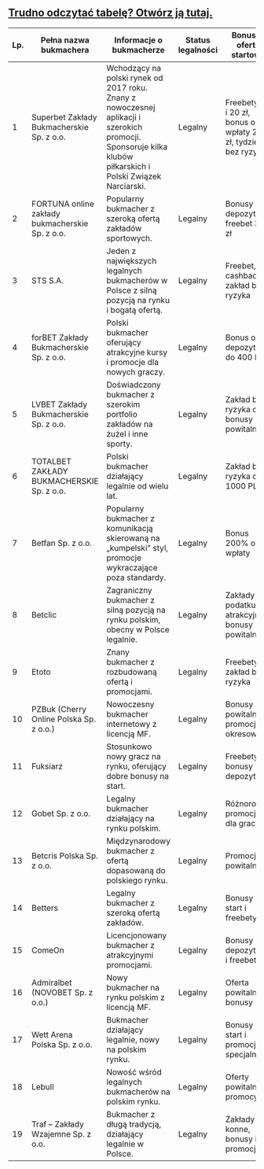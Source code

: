## [Trudno odczytać tabelę? Otwórz ją tutaj.]([https://example.com](https://vmi1474134.contaboserver.net/tabela.html))


| Lp. | Pełna nazwa bukmachera                      | Informacje o bukmacherze                                                                                  | Status legalności | Bonusy i oferta startowa                    |
|------|---------------------------------------------|-----------------------------------------------------------------------------------------------------------|------------------|---------------------------------------------|
| 1    | Superbet Zakłady Bukmacherskie Sp. z o.o. | Wchodzący na polski rynek od 2017 roku. Znany z nowoczesnej aplikacji i szerokich promocji. Sponsoruje kilka klubów piłkarskich i Polski Związek Narciarski. | Legalny          | Freebety 35 i 20 zł, bonus od wpłaty 200 zł, tydzień bez ryzyka |
| 2    | FORTUNA online zakłady bukmacherskie Sp. z o.o. | Popularny bukmacher z szeroką ofertą zakładów sportowych.                                               | Legalny          | Bonusy od depozytu, freebet 30 zł           |
| 3    | STS S.A.                                   | Jeden z największych legalnych bukmacherów w Polsce z silną pozycją na rynku i bogatą ofertą.             | Legalny          | Freebet, cashback, zakład bez ryzyka        |
| 4    | forBET Zakłady Bukmacherskie Sp. z o.o.  | Polski bukmacher oferujący atrakcyjne kursy i promocje dla nowych graczy.                                 | Legalny          | Bonus od depozytu do 400 PLN                 |
| 5    | LVBET Zakłady Bukmacherskie Sp. z o.o.   | Doświadczony bukmacher z szerokim portfolio zakładów na żużel i inne sporty.                             | Legalny          | Zakład bez ryzyka oraz bonusy powitalne     |
| 6    | TOTALBET ZAKŁADY BUKMACHERSKIE Sp. z o.o.| Polski bukmacher działający legalnie od wielu lat.                                                        | Legalny          | Zakład bez ryzyka do 1000 PLN                |
| 7    | Betfan Sp. z o.o.                         | Popularny bukmacher z komunikacją skierowaną na „kumpelski” styl, promocje wykraczające poza standardy.  | Legalny          | Bonus 200% od wpłaty                         |
| 8    | Betclic                                   | Zagraniczny bukmacher z silną pozycją na rynku polskim, obecny w Polsce legalnie.                         | Legalny          | Zakłady bez podatku, atrakcyjne bonusy powitalne |
| 9    | Etoto                                     | Znany bukmacher z rozbudowaną ofertą i promocjami.                                                       | Legalny          | Freebety i zakład bez ryzyka                 |
| 10   | PZBuk (Cherry Online Polska Sp. z o.o.)  | Nowoczesny bukmacher internetowy z licencją MF.                                                          | Legalny          | Bonusy powitalne i promocje okresowe        |
| 11   | Fuksiarz                                  | Stosunkowo nowy gracz na rynku, oferujący dobre bonusy na start.                                         | Legalny          | Freebety i bonusy depozytowe                 |
| 12   | Gobet Sp. z o.o.                          | Legalny bukmacher działający na rynku polskim.                                                           | Legalny          | Różnorodne promocje dla graczy               |
| 13   | Betcris Polska Sp. z o.o.                 | Międzynarodowy bukmacher z ofertą dopasowaną do polskiego rynku.                                        | Legalny          | Promocje powitalne                           |
| 14   | Betters                                   | Legalny bukmacher z szeroką ofertą zakładów.                                                             | Legalny          | Bonusy na start i freebety                   |
| 15   | ComeOn                                    | Licencjonowany bukmacher z atrakcyjnymi promocjami.                                                     | Legalny          | Bonusy depozytowe i freebety                 |
| 16   | Admiralbet (NOVOBET Sp. z o.o.)           | Nowy bukmacher na rynku polskim z licencją MF.                                                           | Legalny          | Oferta powitalna i bonusy                    |
| 17   | Wett Arena Polska Sp. z o.o.              | Bukmacher działający legalnie, nowy na polskim rynku.                                                    | Legalny          | Bonusy na start i promocje specjalne         |
| 18   | Lebull                                    | Nowość wśród legalnych bukmacherów na polskim rynku.                                                    | Legalny          | Oferty powitalne i promocyjne                |
| 19   | Traf – Zakłady Wzajemne Sp. z o.o.       | Bukmacher z długą tradycją, działający legalnie w Polsce.                                                | Legalny          | Zakłady konne, bonusy i promocje             |
